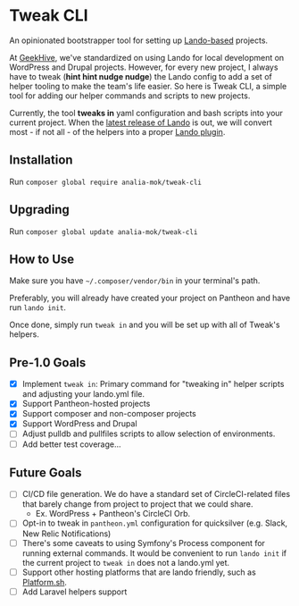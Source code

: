 # Tweak CLI

An opinionated bootstrapper tool for setting up [Lando-based](https://docs.lando.dev/) projects.

At [GeekHive](https://www.geekhive.com/), we've standardized on using Lando for local development on WordPress and Drupal projects. However,
for every new project, I always have to tweak (__hint hint nudge nudge__) the Lando config to add a
set of helper tooling to make the team's life easier. So here is Tweak CLI, a simple tool for adding
our helper commands and scripts to new projects.

Currently, the tool __tweaks in__ yaml configuration and bash scripts into your current project. When the
[latest release of Lando](https://blog.lando.dev/2020/02/10/q1-2020-update/) is out, we will convert most - if not all - of the helpers into a proper [Lando plugin](https://docs.lando.dev/contrib/contrib-plugins.html#plugins).

## Installation

Run `composer global require analia-mok/tweak-cli`

## Upgrading

Run `composer global update analia-mok/tweak-cli`

## How to Use

Make sure you have `~/.composer/vendor/bin` in your terminal's path.

Preferably, you will already have created your project on Pantheon and have run `lando init`.

Once done, simply run `tweak in` and you will be set up with all of Tweak's helpers.

## Pre-1.0 Goals
- [X] Implement `tweak in`: Primary command for "tweaking in" helper scripts and adjusting
your lando.yml file.
- [X] Support Pantheon-hosted projects
- [X] Support composer and non-composer projects
- [X] Support WordPress and Drupal
- [ ] Adjust pulldb and pullfiles scripts to allow selection of environments.
- [ ] Add better test coverage...

## Future Goals

- [ ] CI/CD file generation. We do have a standard set of CircleCI-related files that barely change from project to project that we could share.
  - Ex. WordPress + Pantheon's CircleCI Orb.
- [ ] Opt-in to tweak in `pantheon.yml` configuration for quicksilver (e.g. Slack, New Relic Notifications)
- [ ] There's some caveats to using Symfony's Process component for running external commands. It would be convenient to run `lando init` if the current project to `tweak in` does not a lando.yml yet.
- [ ] Support other hosting platforms that are lando friendly, such as [Platform.sh](https://platform.sh).
- [ ] Add Laravel helpers support
